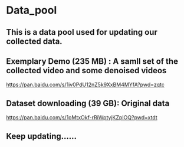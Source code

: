 # Data_pool 
## This is a data pool used for updating our collected data.

## Exemplary Demo (235 MB) : A samll set of the collected video and some denoised videos
https://pan.baidu.com/s/1iv0PdU12nZ5k9XxBM4MYfA?pwd=zqtc   

## Dataset downloading (39 GB): Original data
https://pan.baidu.com/s/1oMtxOkf-rRiWptyjKZpIOQ?pwd=xtdt   

## Keep updating...... 


